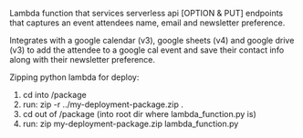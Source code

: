 Lambda function that services serverless api [OPTION & PUT] endpoints that captures an event attendees name, email and newsletter preference.

Integrates with a google calendar (v3), google sheets (v4) and google drive (v3) to add the attendee to a google cal event and save their contact info along with their newsletter preference.

Zipping python lambda for deploy:
1. cd into /package
2. run: zip -r ../my-deployment-package.zip .
3. cd out of /package (into root dir where lambda_function.py is)
4. run: zip my-deployment-package.zip lambda_function.py
